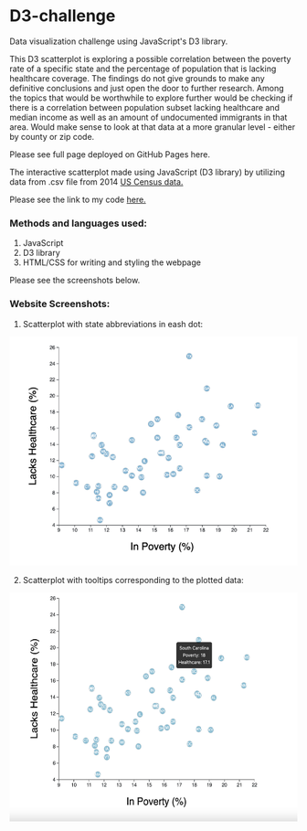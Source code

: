 # D3-challenge
Data visualization challenge using JavaScript's D3 library.

This D3 scatterplot is exploring a possible correlation between the poverty rate of a specific state and the percentage of population that is lacking healthcare coverage. The findings do not give grounds to make any definitive conclusions and just open the door to further research. Among the topics that would be worthwhile to explore further would be checking if there is a correlation between population subset lacking healthcare and median income as well as an amount of undocumented immigrants in that area. Would make sense to look at that data at a more granular level - either by county or zip code.

Please see full page deployed on GitHub Pages here.

The interactive scatterplot made using JavaScript (D3 library) by utilizing data from .csv file from 2014 [US Census data.](https://data.census.gov/cedsci/)

Please see the link to my code [here.](https://github.com/nadiarichards/D3-challenge/blob/main/D3_data_journalism/assets/js/app.js)

### Methods and languages used:

1. JavaScript
2. D3 library
3. HTML/CSS for writing and styling the webpage

Please see the screenshots below.

### Website Screenshots:

1. Scatterplot with state abbreviations in eash dot:
<img src="https://github.com/nadiarichards/D3-challenge/blob/main/D3_data_journalism/images/D3_with_labels.png" width="600" height="400">

2. Scatterplot with tooltips corresponding to the plotted data:
<img src="https://github.com/nadiarichards/D3-challenge/blob/main/D3_data_journalism/images/D3_with_tooltips.png" width="600" height="400">
